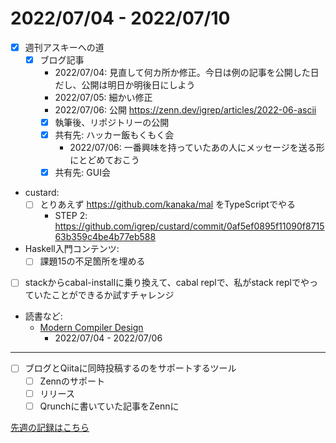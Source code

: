 # 2022/07/04 - 2022/07/10

- [x] 週刊アスキーへの道
    - [x] ブログ記事
        - 2022/07/04: 見直して何カ所か修正。今日は例の記事を公開した日だし、公開は明日か明後日にしよう
        - 2022/07/05: 細かい修正
        - 2022/07/06: 公開 <https://zenn.dev/igrep/articles/2022-06-ascii>
        - [x] 執筆後、リポジトリーの公開
        - [x] 共有先: ハッカー飯もくもく会
            - 2022/07/06: 一番興味を持っていたあの人にメッセージを送る形にとどめておこう
        - [x] 共有先: GUI会
- custard:
    - [ ] とりあえず <https://github.com/kanaka/mal> をTypeScriptでやる
        - STEP 2: <https://github.com/igrep/custard/commit/0af5ef0895f11090f871563b359c4be4b77eb588>
- Haskell入門コンテンツ:
    - [ ] 課題15の不足箇所を埋める
- [ ] stackからcabal-installに乗り換えて、cabal replで、私がstack replでやっていたことができるか試すチャレンジ
- 読書など:
    - [Modern Compiler Design](https://www.springer.com/jp/book/9781461446989)
        - 2022/07/04 - 2022/07/06

------

- [ ] ブログとQiitaに同時投稿するのをサポートするツール
    - [ ] Zennのサポート
    - [ ] リリース
    - [ ] Qrunchに書いていた記事をZennに

[先週の記録はこちら](https://github.com/igrep/daily-commits/blob/03a58d49662c26bf02927e9b07ad0dbbc76838ad/yesterday.md)

